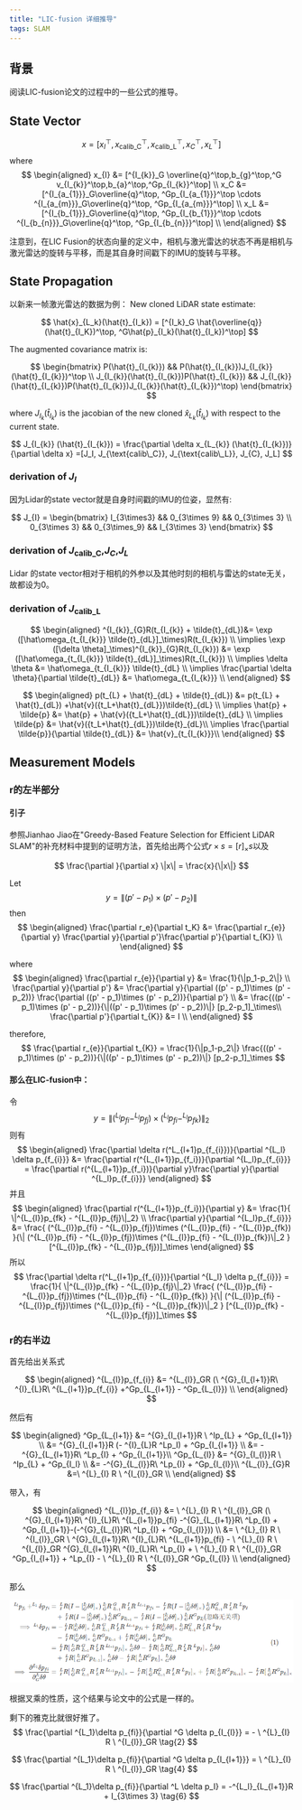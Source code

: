 ```yaml
---
title: "LIC-fusion 详细推导"
tags: SLAM
---
```


## 背景

阅读LIC-fusion论文的过程中的一些公式的推导。

<!--more-->

## State Vector

$$
x = [x_I^\top, x_{\text{calib\_C}}^\top, x_{\text{calib\_L}}^\top, x_C^\top, x_L^\top]   
$$ 
where
$$
\begin{aligned}
x_{I} &= [^{I_{k}}_G \overline{q}^\top,b_{g}^\top,^G v_{I_{k}}^\top,b_{a}^\top,^Gp_{I_{k}}^\top] \\
x_C &= [^{I_{a_{1}}}_G\overline{q}^\top, ^Gp_{I_{a_{1}}}^\top \cdots ^{I_{a_{m}}}_G\overline{q}^\top, ^Gp_{I_{a_{m}}}^\top] \\
x_L &= [^{I_{b_{1}}}_G\overline{q}^\top, ^Gp_{I_{b_{1}}}^\top \cdots ^{I_{b_{n}}}_G\overline{q}^\top, ^Gp_{I_{b_{n}}}^\top] \\
\end{aligned}
$$ 

注意到，在LIC Fusion的状态向量的定义中，相机与激光雷达的状态不再是相机与激光雷达的旋转与平移，而是其自身时间戳下的IMU的旋转与平移。

## State Propagation

以新来一帧激光雷达的数据为例：
New cloned LiDAR state estimate:

$$
\hat{x}_{L_k}(\hat{t}_{I_k}) = [^{I_k}_G \hat{\overline{q}}(\hat{t}_{I_K})^\top, ^G\hat{p}_{I_k}(\hat{t}_{I_k})^\top]
$$ 

The augmented covariance matrix is:

$$
\begin{bmatrix} P(\hat{t}_{I_{k}}) && P(\hat{t}_{I_{k}})J_{I_{k}}(\hat{t}_{I_{k}})^\top \\
                J_{I_{k}}(\hat{t}_{I_{k}})P(\hat{t}_{I_{k}}) && J_{I_{k}}(\hat{t}_{I_{k}})P(\hat{t}_{I_{k}})J_{I_{k}}(\hat{t}_{I_{k}})^\top)
\end{bmatrix}
$$ 

where $J_{I_{k}}(\hat{t}_{I_{k}})$ is the jacobian of the new cloned $\hat{x}_{L_{k}}(\hat{t}_{I_{k}})$ with respect to the current state.

$$
J_{I_{k}} (\hat{t}_{I_{k}}) = \frac{\partial \delta x_{L_{k}} (\hat{t}_{I_{k}})}{\partial \delta x} =[J_I, J_{\text{calib\_C}}, J_{\text{calib\_L}}, J_{C}, J_L]
$$ 

### derivation of $J_I$ 

因为Lidar的state vector就是自身时间戳的IMU的位姿，显然有:

$$
J_{I} = \begin{bmatrix} I_{3\times3} && 0_{3\times 9} && 0_{3\times 3} \\
0_{3\times 3} && 0_{3\times_9} && I_{3\times 3}
\end{bmatrix} 
$$ 

### derivation of $J_{\text{calib\_C}}$,$J_C$,$J_L$

Lidar 的state vector相对于相机的外参以及其他时刻的相机与雷达的state无关，故都设为0。

### derivation of $J_{\text{calib\_L}}$
$$
\begin{aligned}
^{I_{k}}_{G}R(t_{I_{k}} + \tilde{t}_{dL})&= \exp ([\hat\omega_{t_{I_{k}}} \tilde{t}_{dL}]_\times)R(t_{I_{k}}) \\
\implies \exp ([\delta \theta]_\times)^{I_{k}}_{G}R(t_{I_{k}}) &= \exp ([\hat\omega_{t_{I_{k}}} \tilde{t}_{dL}]_\times)R(t_{I_{k}}) \\
\implies \delta \theta &= \hat\omega_{t_{I_{k}}} \tilde{t}_{dL} \\
\implies \frac{\partial \delta \theta}{\partial \tilde{t}_{dL}}  &= \hat\omega_{t_{I_{k}}} \\
\end{aligned}
$$

$$
\begin{aligned}
p(t_{L} + \hat{t}_{dL} + \tilde{t}_{dL}) &= p(t_{L} + \hat{t}_{dL}) +\hat{v}({t_L+\hat{t}_{dL}})\tilde{t}_{dL} \\
\implies \hat{p} + \tilde{p} &=   \hat{p} + \hat{v}({t_L+\hat{t}_{dL}})\tilde{t}_{dL} \\
\implies \tilde{p} &=  \hat{v}({t_L+\hat{t}_{dL}})\tilde{t}_{dL}\\
\implies \frac{\partial \tilde{p}}{\partial \tilde{t}_{dL}} &=  \hat{v}_{t_{I_{k}}}\\
\end{aligned}
$$ 

## Measurement Models


### r的左半部分

#### 引子
参照Jianhao Jiao在"Greedy-Based Feature Selection for Efficient LiDAR SLAM"的补充材料中提到的证明方法，首先给出两个公式$r\times s = [r]_\times s$以及

$$
\frac{\partial }{\partial x} \|x\| = \frac{x}{\|x\|}
$$  

Let
$$
y = \| (p' - p_1)\times (p' - p_2)\|
$$ 
then
$$
\begin{aligned}
\frac{\partial r_e}{\partial t_K} &=   \frac{\partial r_{e}}{\partial y} \frac{\partial y}{\partial p'}\frac{\partial p'}{\partial t_{K}} \\
\end{aligned}
$$ 

where 
$$
\begin{aligned}
\frac{\partial r_{e}}{\partial y} &=  \frac{1}{\|p_1-p_2\|} \\
\frac{\partial y}{\partial p'} &= \frac{\partial y}{\partial ((p' - p_1)\times (p' - p_2))} \frac{\partial ((p' - p_1)\times (p' - p_2))}{\partial p'}  \\
 &=  \frac{((p' - p_1)\times (p' - p_2))}{\|((p' - p_1)\times (p' - p_2))\|} [p_2-p_1]_\times\\	
\frac{\partial p'}{\partial t_{K}} &= I \\
\end{aligned}
$$ 

therefore,
$$
\frac{\partial r_{e}}{\partial t_{K}}  = \frac{1}{\|p_1-p_2\|} \frac{((p' - p_1)\times (p' - p_2))}{\|((p' - p_1)\times (p' - p_2))\|} [p_2-p_1]_\times
$$ 


#### 那么在LIC-fusion中：
 
令
$$
y = \| (^{L_{l}}p_{fi} - ^{L_{l}}p_{fj})\times (^{L_{l}}p_{fi} - ^{L_{l}}p_{fk})\|_2
$$ 
则有
$$
\begin{aligned}
\frac{\partial \delta r(^L_{l+1}p_{f_{i}})}{\partial ^{L_l} \delta p_{f_{i}}} &= \frac{\partial r(^{L_{l+1}}p_{f_i})}{\partial ^{L_l}p_{f_{i}}} = \frac{\partial r(^{L_{l+1}}p_{f_i})}{\partial y}\frac{\partial y}{\partial ^{L_l}p_{f_{i}}}  
\end{aligned}
$$
并且
$$
\begin{aligned}
\frac{\partial r(^{L_{l+1}}p_{f_i})}{\partial y} &= \frac{1}{ \|^{L_{l}}p_{fk} - ^{L_{l}}p_{fj}\|_2} \\
\frac{\partial y}{\partial ^{L_l}p_{f_{i}}} &= \frac{ (^{L_{l}}p_{fi} - ^{L_{l}}p_{fj})\times (^{L_{l}}p_{fi} - ^{L_{l}}p_{fk})
}{\| (^{L_{l}}p_{fi} - ^{L_{l}}p_{fj})\times (^{L_{l}}p_{fi} - ^{L_{l}}p_{fk})\|_2 
} [^{L_{l}}p_{fk} - ^{L_{l}}p_{fj})]_\times
\end{aligned}
$$ 
所以
$$
\frac{\partial \delta r(^L_{l+1}p_{f_{i}})}{\partial ^{L_l} \delta p_{f_{i}}} = \frac{1}{ \|^{L_{l}}p_{fk} - ^{L_{l}}p_{fj}\|_2} \frac{ (^{L_{l}}p_{fi} - ^{L_{l}}p_{fj})\times (^{L_{l}}p_{fi} - ^{L_{l}}p_{fk})
}{\| (^{L_{l}}p_{fi} - ^{L_{l}}p_{fj})\times (^{L_{l}}p_{fi} - ^{L_{l}}p_{fk})\|_2 
} [^{L_{l}}p_{fk} - ^{L_{l}}p_{fj})]_\times
$$ 

### r的右半边

首先给出关系式

$$
\begin{aligned}
^{L_{l}}p_{f_{i}} &=  ^{L_{l}}_GR (\ ^{G}_{I_{l+1}}R\ ^{I}_{L}R\ ^{L_{l+1}}p_{f_{i}} +^Gp_{L_{l+1}} - ^Gp_{L_{l}}) \\
\end{aligned}
$$ 

然后有

$$
\begin{aligned}
^Gp_{L_{l+1}} &= ^{G}_{I_{l+1}}R \ ^Ip_{L} + ^Gp_{I_{l+1}} \\
 &= ^{G}_{I_{l+1}}R (- ^{I}_{L}R ^Lp_I) + ^Gp_{I_{l+1}} \\
 &= -^{G}_{L_{l+1}}R\ ^Lp_{I} + ^Gp_{I_{l+1}}\\
^Gp_{L_{l}} &= ^{G}_{I_{l}}R \ ^Ip_{L} + ^Gp_{I_l} \\
&=  -^{G}_{L_{l}}R\ ^Lp_{I} + ^Gp_{I_{l}}\\
^{L_{l}}_{G}R &=\ ^{L}_{I} R \ ^{I_{l}}_GR \\
\end{aligned}
$$ 

带入，有

$$
\begin{aligned}
^{L_{l}}p_{f_{i}} &= \ ^{L}_{I} R \ ^{I_{l}}_GR (\ ^{G}_{I_{l+1}}R\ ^{I}_{L}R\ ^{L_{l+1}}p_{fi} -^{G}_{L_{l+1}}R\ ^Lp_{I} + ^Gp_{I_{l+1}}-(-^{G}_{L_{l}}R\ ^Lp_{I} + ^Gp_{I_{l}})) \\
&= \ ^{L}_{I} R \ ^{I_{l}}_GR \ ^{G}_{I_{l+1}}R\ ^{I}_{L}R\ ^{L_{l+1}}p_{fi} -  \ ^{L}_{I} R \ ^{I_{l}}_GR ^{G}_{I_{l+1}}R\ ^{I}_{L}R\ ^Lp_{I}  + \ ^{L}_{I} R \ ^{I_{l}}_GR ^Gp_{I_{l+1}}  + ^Lp_{I} - \ ^{L}_{I} R \ ^{I_{l}}_GR ^Gp_{I_{l}} \\
\end{aligned}
$$

那么
<!-- $$
\begin{aligned}
^{L_{l}}p_{f_{i}} + ^{L_1}\delta p_{fi} &= \ ^{L}_{I} R(I - [^{I_{l}}_G\delta \theta]_\times)\ ^{I_{l}}_GR \ ^{G}_{I_{l+1}}R\ ^{I}_{L}R\ ^{L_{l+1}}p_{fi} -  \ ^{L}_{I} R (I - [^{I_{l}}_G\delta \theta]_\times)\ ^{I_{l}}_GR ^{G}_{I_{l+1}}R\ ^{I}_{L}R\ ^Lp_{I} \\
&\ \ \ \ + \ ^{L}_{I} R (I - [^{I_{l}}_G\delta \theta]_\times)\ ^{I_{l}}_GR ^Gp_{I_{l+1}}  - \ ^{L}_{I} R (I - [^{I_{l}}_G\delta \theta]_\times)\ ^{I_{l}}_GR ^Gp_{I_{l}} \\
\implies ^{L_1}\delta p_{fi} &=  -\ ^{L}_{I} R [^{I_{l}}_G\delta \theta]_\times\ ^{I_{l}}_GR \ ^{G}_{I_{l+1}}R\ ^{I}_{L}R\ ^{L_{l+1}}p_{fi} +  \ ^{L}_{I} R [^{I_{l}}_G\delta \theta]_\times\ ^{I_{l}}_GR ^{G}_{I_{l+1}}R\ ^{I}_{L}R\ ^Lp_{I} \\
&\ \ \ \ - \ ^{L}_{I} R [^{I_{l}}_G\delta \theta]_\times\ ^{I_{l}}_GR ^Gp_{I_{l+1}} + \ ^{L}_{I} R [^{I_{l}}_G\delta \theta]_\times\ ^{I_{l}}_GR ^Gp_{I_{l}}  \\
&=   \ ^{L}_{I} R [\ ^{I_{l}}_GR \ ^{G}_{I_{l+1}}R\ ^{I}_{L}R\ ^{L_{l+1}}p_{fi}]_{\times}\ ^{I_{l}}_G\delta \theta - \ ^{L}_{I} R [\ ^{I_{l}}_GR ^{G}_{I_{l+1}}R\ ^{I}_{L}R\ ^Lp_{I}]_\times\ ^{I_{l}}_G\delta \theta\\
&\ \ \ \ + \ ^{L}_{I} R [\ ^{I_{l}}_GR ^Gp_{I_{l+1}}]_\times\ ^{I_{l}}_G\delta \theta - \ ^{L}_{I} R [\ ^{I_{l}}_GR ^Gp_{I_{l}}]_\times\ ^{I_{l}}_G\delta \theta \\
\implies \frac{\partial ^{L_1}\delta p_{fi}}{\partial ^{I_{l}}_{G}\delta \theta}  &= \ ^{L}_{I} R [\ ^{I_{l}}_GR \ ^{G}_{I_{l+1}}R\ ^{I}_{L}R\ ^{L_{l+1}}p_{fi}]_{\times}  - \ ^{L}_{I} R [\ ^{I_{l}}_GR ^{G}_{I_{l+1}}R\ ^{I}_{L}R\ ^Lp_{I}]_\times +  \ ^{L}_{I} R [\ ^{I_{l}}_GR ^Gp_{I_{l+1}}]_\times - \ ^{L}_{I} R [\ ^{I_{l}}_GR ^Gp_{I_{l}}]_\times \tag{1} \\ 
\end{aligned}
$$  -->

![](/pics/lic-fusion/jaco.png)

根据叉乘的性质，这个结果与论文中的公式是一样的。

剩下的雅克比就很好推了。
$$
\frac{\partial ^{L_1}\delta p_{fi}}{\partial ^G \delta p_{I_{l}}} = - \ ^{L}_{I} R \ ^{I_{l}}_GR \tag{2}
$$ 

$$
\frac{\partial ^{L_1}\delta p_{fi}}{\partial ^G \delta p_{I_{l+1}}} = \ ^{L}_{I} R \ ^{I_{l}}_GR \tag{4}
$$ 

$$
\frac{\partial ^{L_1}\delta p_{fi}}{\partial ^L \delta p_I}  = -^{L_l}_{L_{l+1}}R + I_{3\times 3} \tag{6}
$$ 
